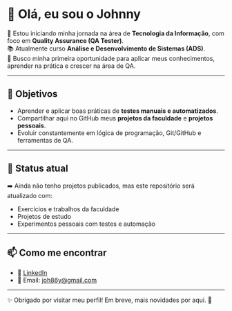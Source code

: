 # 👋 Olá, eu sou o Johnny

🎯 Estou iniciando minha jornada na área de **Tecnologia da Informação**, com foco em **Quality Assurance (QA Tester)**.  
📚 Atualmente curso **Análise e Desenvolvimento de Sistemas (ADS)**.  
🚀 Busco minha primeira oportunidade para aplicar meus conhecimentos, aprender na prática e crescer na área de QA.  

---

## 🔎 Objetivos
- Aprender e aplicar boas práticas de **testes manuais e automatizados**.  
- Compartilhar aqui no GitHub meus **projetos da faculdade** e **projetos pessoais**.  
- Evoluir constantemente em lógica de programação, Git/GitHub e ferramentas de QA.  

---

## 📌 Status atual
➡️ Ainda não tenho projetos publicados, mas este repositório será atualizado com:  
- Exercícios e trabalhos da faculdade  
- Projetos de estudo  
- Experimentos pessoais com testes e automação  

---

## 📫 Como me encontrar
- 💼 [LinkedIn](https://linkedin.com/in/johnny-venancio)  
- 📧 Email: joh86y@gmail.com

---
✨ Obrigado por visitar meu perfil! Em breve, mais novidades por aqui. 🚀
